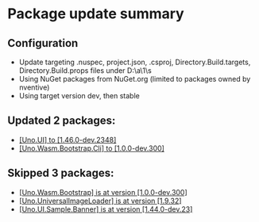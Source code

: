 # Package update summary
## Configuration
- Update targeting .nuspec, project.json, .csproj, Directory.Build.targets, Directory.Build.props files under D:\a\1\s
- Using NuGet packages from NuGet.org (limited to packages owned by nventive)
- Using target version dev, then stable
## Updated 2 packages:
- [[Uno.UI] to [1.46.0-dev.2348]](https://www.nuget.org/packages/Uno.UI/1.46.0-dev.2348)
- [[Uno.Wasm.Bootstrap.Cli] to [1.0.0-dev.300]](https://www.nuget.org/packages/Uno.Wasm.Bootstrap.Cli/1.0.0-dev.300)
## Skipped 3 packages:
- [[Uno.Wasm.Bootstrap] is at version [1.0.0-dev.300]](https://www.nuget.org/packages/Uno.Wasm.Bootstrap/1.0.0-dev.300)
- [[Uno.UniversalImageLoader] is at version [1.9.32]](https://www.nuget.org/packages/Uno.UniversalImageLoader/1.9.32)
- [[Uno.UI.Sample.Banner] is at version [1.44.0-dev.23]](https://www.nuget.org/packages/Uno.UI.Sample.Banner/1.44.0-dev.23)
